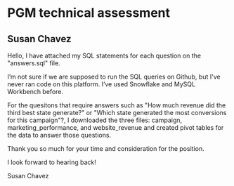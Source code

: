 # PGM technical assessment
## Susan Chavez

Hello, I have attached my SQL statements for each question on the "answers.sql" file. 

I’m not sure if we are supposed to run the SQL queries on Github, but I've never ran code on this platform. I’ve used Snowflake and MySQL Workbench before.

For the quesitons that require answers such as "How much revenue did the third best state generate?" or "Which state generated the most conversions for this campaign"?, I downloaded the three files: campaign, marketing_performance, and website_revenue and created pivot tables for the data to answer those questions. 

Thank you so much for your time and consideration for the position. 

I look forward to hearing back!

Susan Chavez
